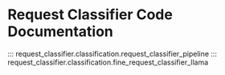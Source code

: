 # Request Classifier Code Documentation

::: request_classifier.classification.request_classifier_pipeline
::: request_classifier.classification.fine_request_classifier_llama
